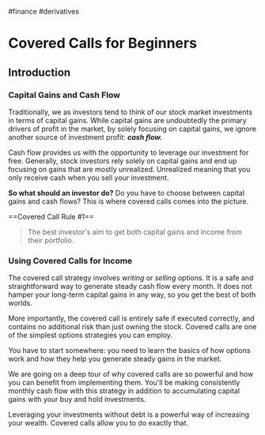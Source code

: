 #finance #derivatives 

# Covered Calls for Beginners
## Introduction
### Capital Gains and Cash Flow
Traditionally, we as investors tend to think of our stock market investments in terms of capital gains. While capital gains are undoubtedly the primary drivers of profit in the market, by solely focusing on capital gains, we ignore another source of investment profit: ***cash flow.***

Cash flow provides us with the opportunity to leverage our investment for free. Generally, stock investors rely solely on capital gains and end up focusing on gains that are mostly unrealized. Unrealized meaning that you only receive cash when you sell your investment.

**So what should an investor do?** Do you have to choose between capital gains and cash flows? This is where covered calls comes into the picture.

==Covered Call Rule #1==
> The best investor's aim to get both capital gains and income from their portfolio.

### Using Covered Calls for Income
The covered call strategy involves *writing* or *selling* options. It is a safe and straightforward way to generate steady cash flow every month. It does not hamper your long-term capital gains in any way, so you get the best of both worlds.

More importantly, the covered call is entirely safe if executed correctly, and contains no additional risk than just owning the stock. Covered calls are one of the simplest options strategies you can employ.

You have to start somewhere: you need to learn the basics of how options work and how they help you generate steady gains in the market. 

We are going on a deep tour of why covered calls are so powerful and how you can benefit from implementing them. You'll be making consistently monthly cash flow with this strategy in addition to accumulating capital gains with your buy and hold investments.

Leveraging your investments without debt is a powerful way of increasing your wealth. Covered calls allow you to do exactly that.

